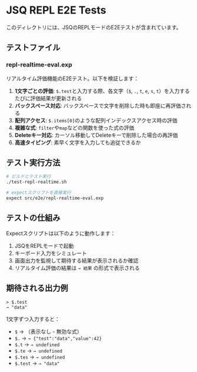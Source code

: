 # JSQ REPL E2E Tests

このディレクトリには、JSQのREPLモードのE2Eテストが含まれています。

## テストファイル

### repl-realtime-eval.exp
リアルタイム評価機能のE2Eテスト。以下を検証します：

1. **1文字ごとの評価**: `$.test`と入力する際、各文字（`$`, `.`, `t`, `e`, `s`, `t`）を入力するたびに評価結果が更新される
2. **バックスペース対応**: バックスペースで文字を削除した時も即座に再評価される
3. **配列アクセス**: `$.items[0]`のような配列インデックスアクセス時の評価
4. **複雑な式**: `filter`や`map`などの関数を使った式の評価
5. **Deleteキー対応**: カーソル移動してDeleteキーで削除した場合の再評価
6. **高速タイピング**: 素早く文字を入力しても追従できるか

## テスト実行方法

```bash
# ビルドとテスト実行
./test-repl-realtime.sh

# expectスクリプトを直接実行
expect src/e2e/repl-realtime-eval.exp
```

## テストの仕組み

Expectスクリプトは以下のように動作します：

1. JSQをREPLモードで起動
2. キーボード入力をシミュレート
3. 画面出力を監視して期待する結果が表示されるか確認
4. リアルタイム評価の結果は `→ 結果` の形式で表示される

## 期待される出力例

```
> $.test
→ "data"
```

1文字ずつ入力すると：
- `$` → （表示なし - 無効な式）
- `$.` → `→ {"test":"data","value":42}`
- `$.t` → `→ undefined`
- `$.te` → `→ undefined` 
- `$.tes` → `→ undefined`
- `$.test` → `→ "data"`